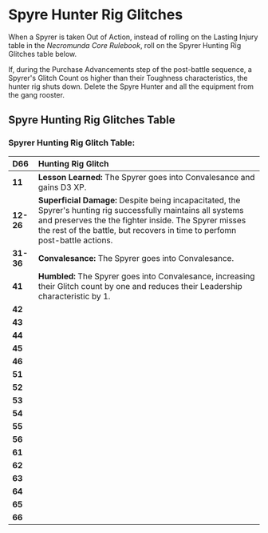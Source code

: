 # Spyre Hunter Rig Glitches

When a Spyrer is taken Out of Action, instead of rolling on the Lasting Injury table in the _Necromunda Core Rulebook_, roll on the Spyrer Hunting Rig Glitches table below.

If, during the Purchase Advancements step of the post-battle sequence, a Spyrer's Glitch Count os higher than their Toughness characteristics, the hunter rig shuts down. Delete the Spyre Hunter and all the equipment from the gang rooster.

Spyre Hunting Rig Glitches Table[​](#spyre-hunting-rig-glitches-table "Direct link to Increasing Spyre Hunting Rig Glitches Table")
------------------------------------------------------------------------

### Spyrer Hunting Rig Glitch Table:
|D66      |Hunting Rig Glitch                                                                                                                                                                                                                                   |
|:--------|:----------------------------------------------------------------------------------------------------------------------------------------------------------------------------------------------------------------------------------------------------|
|**11**   |**Lesson Learned:** The Spyrer goes into Convalesance and gains D3 XP.                                                                                                                                                                               |
|**12-26**|**Superficial Damage:** Despite being incapacitated, the Spyrer's hunting rig successfully maintains all systems and preserves the the fighter inside. The Spyrer misses the rest of the battle, but recovers in time to perfomn post-battle actions.|
|**31-36**|**Convalesance:** The Spyrer goes into Convalesance.                                                                                                                                                                                                 |
|**41**   |**Humbled:** The Spyrer goes into Convalesance, increasing their Glitch count by one and reduces their Leadership characteristic by 1.                                                                                                               |
|**42**   |                                                                      |
|**43**   |                                                                      |
|**44**   |                                                                      |
|**45**   |                                                                      |
|**46**   |                                                                      |
|**51**   |                                                                      |
|**52**   |                                                                      |
|**53**   |                                                                      |
|**54**   |                                                                      |
|**55**   |                                                                      |
|**56**   |                                                                      |
|**61**   |                                                                      |
|**62**   |                                                                      |
|**63**   |                                                                      |
|**64**   |                                                                      |
|**65**   |                                                                      |
|**66**   |                                                                      |
